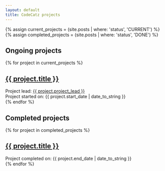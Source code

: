 ```yaml
---
layout: default
title: CodeCatz projects
---
```


{% assign current_projects = (site.posts | where: 'status', 'CURRENT') %}
{% assign completed_projects = (site.posts | where: 'status', 'DONE') %}
<div class="page-dscr">
	<h2>Ongoing projects</h2>
	{% for project in current_projects  %}
	<div class="container-fluid section-posts">
		<div class="meetup">
			<h2><a href="{{ project.url }}">{{ project.title }}</a></h2>
		</div>
		<div>Project lead: <a href="https://github.com/{{ project.project_lead }}" target="_blank">{{ project.project_lead }}</a></div>
		<div>Project started on: <span class="date">{{ project.start_date | date_to_string }}</span></div>
		<div class="break"></div> 
	</div>  
	{% endfor %}
	<h2>Completed projects</h2>
	{% for project in completed_projects %}
	<div class="container-fluid section-posts">
		<div class="meetup">
			<h2><a href="{{ project.url }}">{{ project.title }}</a>
			</h2>
			<div>Project completed on: <span class="date">{{ project.end_date | date_to_string }}</span></div>
		</div>
		<div class="break"></div> 
	</div>  
	{% endfor %}
</div>